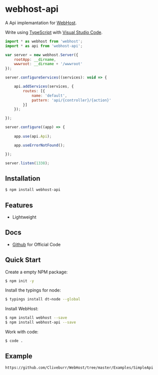 # webhost-api
A Api implemantation for [WebHost](https://www.npmjs.com/package/webhost). 

Write using [TypeScript](http://www.typescriptlang.org) with [Visual Studio Code](https://code.visualstudio.com).

```js
import * as webhost from 'webhost';
import * as api from 'webhost-api';

var server = new webhost.Server({
    rootApp: __dirname,
    wwwroot: __dirname + '/wwwroot'
});

server.configureServices((services): void => {

    api.addServices(services, {
        routes: [{
            name: 'default',
            pattern: 'api/{controller}/{action}'
        }]
    });

});

server.configure((app) => {
    
    app.use(api.Api);

    app.useErrorNotFound();

});

server.listen(1338);

```

## Installation

```bash
$ npm install webhost-api
```

## Features

  * Lightweight

## Docs

  * [Github](https://github.com/Cliveburr/WebHost/tree/master/WebSocket) for Official Code

## Quick Start

  Create a empty NPM package:

```bash
$ npm init -y
```

  Install the typings for node:

```bash
$ typings install dt~node --global
```

  Install WebHost:

```bash
$ npm install webhost --save
$ npm install webhost-api --save 
```

  Work with code:

```bash
$ code .
```

## Example

```bash
https://github.com/Cliveburr/WebHost/tree/master/Examples/SimpleApi
```